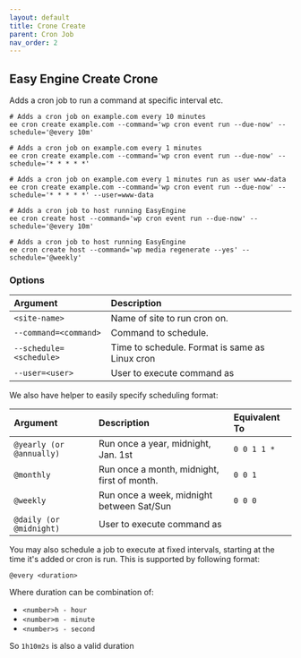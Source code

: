 ```yaml
---
layout: default
title: Crone Create
parent: Cron Job
nav_order: 2
---
```


## Easy Engine Create Crone

Adds a cron job to run a command at specific interval etc.

```
# Adds a cron job on example.com every 10 minutes
ee cron create example.com --command='wp cron event run --due-now' --schedule='@every 10m'

# Adds a cron job on example.com every 1 minutes
ee cron create example.com --command='wp cron event run --due-now' --schedule='* * * * *'

# Adds a cron job on example.com every 1 minutes run as user www-data
ee cron create example.com --command='wp cron event run --due-now' --schedule='* * * * *' --user=www-data

# Adds a cron job to host running EasyEngine
ee cron create host --command='wp cron event run --due-now' --schedule='@every 10m'

# Adds a cron job to host running EasyEngine
ee cron create host --command='wp media regenerate --yes' --schedule='@weekly'
```

### Options

| Argument                      | Description                                               |
|:------------------------------|:----------------------------------------------------------|
| `<site-name>`                 | Name of site to run cron on.                              |
| `--command=<command>`	        | Command to schedule.                                      |
| `--schedule=<schedule>`       | Time to schedule. Format is same as Linux cron            |
| `--user=<user>`               | User to execute command as                                |

We also have helper to easily specify scheduling format:

| Argument                      | Description                                    | Equivalent To
|:------------------------------|:-----------------------------------------------|:-------------
| `@yearly (or @annually)`      | Run once a year, midnight, Jan. 1st            | `0 0 1 1 *`
| `@monthly`	                | Run once a month, midnight, first of month.    | 	`0 0 1`
| `@weekly`                     | Run once a week, midnight between Sat/Sun      |  `0 0 0`
| `@daily (or @midnight)`       | User to execute command as                     |

You may also schedule a job to execute at fixed intervals, starting at the time it's added or cron is run. This is supported by following format:

`@every <duration>`

Where duration can be combination of:
* `<number>h - hour`
* `<number>m - minute`
* `<number>s - second`

So `1h10m2s` is also a valid duration

